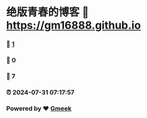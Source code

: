 # 绝版青春的博客 :link: https://gm16888.github.io 
### :page_facing_up: [1](https://gm16888.github.io/tag.html) 
### :speech_balloon: 0 
### :hibiscus: 7 
### :alarm_clock: 2024-07-31 07:17:57 
### Powered by :heart: [Gmeek](https://github.com/Meekdai/Gmeek)
